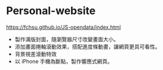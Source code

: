 # Personal-website

<a href='https://fchsu.github.io/Personal-website/index.html' target="_blank">https://fchsu.github.io/JS-opendata/index.html</a>

- 製作滿版封面，隨瀏覽器尺寸改變畫面大小。
- 添加畫面捲軸滾動效果，搭配進度條動畫，讓網頁更具可看性。
- 背景視差滾動特效
- 以 iPhone 手機為斷點，製作響應式網頁。